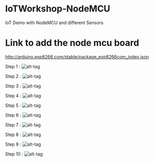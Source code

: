 # IoTWorkshop-NodeMCU
IoT Demo with NodeMCU and different Sensors.


# Link to add the node mcu board
http://arduino.esp8266.com/stable/package_esp8266com_index.json




Step 1 : 
![alt-tag](https://github.com/rajeevbrahma/IoTWorkshop-NodeMCU/blob/master/MobileApp/image1.jpeg)<br>

Step 2 : 
![alt-tag](https://github.com/rajeevbrahma/IoTWorkshop-NodeMCU/blob/master/MobileApp/image2.jpeg)<br>

Step 3 : 
![alt-tag](https://github.com/rajeevbrahma/IoTWorkshop-NodeMCU/blob/master/MobileApp/image3.jpeg)<br>

Step 4 : 
![alt-tag](https://github.com/rajeevbrahma/IoTWorkshop-NodeMCU/blob/master/MobileApp/image4.jpeg)<br>

Step 5 : 
![alt-tag](https://github.com/rajeevbrahma/IoTWorkshop-NodeMCU/blob/master/MobileApp/image5.jpeg)<br>

Step 6 : 
![alt-tag](https://github.com/rajeevbrahma/IoTWorkshop-NodeMCU/blob/master/MobileApp/image6.jpeg)<br>

Step 7 : 
![alt-tag](https://github.com/rajeevbrahma/IoTWorkshop-NodeMCU/blob/master/MobileApp/image7.jpeg)<br>

Step 8 : 
![alt-tag](https://github.com/rajeevbrahma/IoTWorkshop-NodeMCU/blob/master/MobileApp/image8.jpeg)<br>

Step 9 : 
![alt-tag](https://github.com/rajeevbrahma/IoTWorkshop-NodeMCU/blob/master/MobileApp/image9.jpeg)<br>

Step 10 : 
![alt-tag](https://github.com/rajeevbrahma/IoTWorkshop-NodeMCU/blob/master/MobileApp/image10.jpeg)<br>
